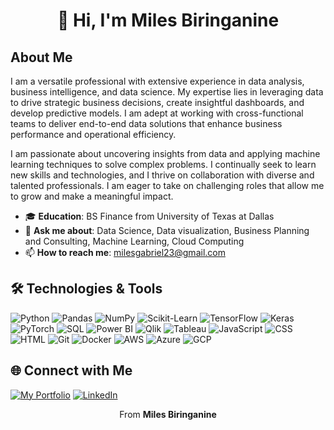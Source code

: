 <h1 align="center">👋 Hi, I'm Miles Biringanine</h1>


## About Me

I am a versatile professional with extensive experience in data analysis, business intelligence, and data science. My expertise lies in leveraging data to drive strategic business decisions, create insightful dashboards, and develop predictive models. I am adept at working with cross-functional teams to deliver end-to-end data solutions that enhance business performance and operational efficiency.

I am passionate about uncovering insights from data and applying machine learning techniques to solve complex problems. I continually seek to learn new skills and technologies, and I thrive on collaboration with diverse and talented professionals. I am eager to take on challenging roles that allow me to grow and make a meaningful impact.


- 🎓 **Education**: BS Finance from University of Texas at Dallas
- 💬 **Ask me about**: Data Science, Data visualization, Business Planning and Consulting, Machine Learning, Cloud Computing
- 📫 **How to reach me**: [milesgabriel23@gmail.com](mailto:milesgabriel23@gmail.com)

## 🛠 Technologies & Tools

![Python](https://img.shields.io/badge/-Python-333333?style=flat&logo=python)
![Pandas](https://img.shields.io/badge/-Pandas-333333?style=flat&logo=pandas)
![NumPy](https://img.shields.io/badge/-NumPy-333333?style=flat&logo=numpy)
![Scikit-Learn](https://img.shields.io/badge/-Scikit--Learn-333333?style=flat&logo=scikit-learn)
![TensorFlow](https://img.shields.io/badge/-TensorFlow-333333?style=flat&logo=tensorflow)
![Keras](https://img.shields.io/badge/-Keras-333333?style=flat&logo=keras)
![PyTorch](https://img.shields.io/badge/-PyTorch-333333?style=flat&logo=pytorch)
![SQL](https://img.shields.io/badge/-SQL-333333?style=flat&logo=postgresql)
![Power BI](https://img.shields.io/badge/-Power%20BI-333333?style=flat&logo=power-bi)
![Qlik](https://img.shields.io/badge/-Qlik-333333?style=flat&logo=qlik)
![Tableau](https://img.shields.io/badge/-Tableau-333333?style=flat&logo=tableau)
![JavaScript](https://img.shields.io/badge/-JavaScript-333333?style=flat&logo=javascript)
![CSS](https://img.shields.io/badge/-CSS-333333?style=flat&logo=css3)
![HTML](https://img.shields.io/badge/-HTML-333333?style=flat&logo=html5)
![Git](https://img.shields.io/badge/-Git-333333?style=flat&logo=git)
![Docker](https://img.shields.io/badge/-Docker-333333?style=flat&logo=docker)
![AWS](https://img.shields.io/badge/-AWS-333333?style=flat&logo=amazon-aws)
![Azure](https://img.shields.io/badge/-Azure-333333?style=flat&logo=microsoft-azure)
![GCP](https://img.shields.io/badge/-GCP-333333?style=flat&logo=google-cloud)
## 🌐 Connect with Me

[![My Portfolio](https://img.shields.io/badge/-My%20Portfolio-333333?style=flat&logo=google-chrome)](your-portfolio-url)
[![LinkedIn](https://img.shields.io/badge/-LinkedIn-333333?style=flat&logo=linkedin)]([your-linkedin-url](https://www.linkedin.com/in/biringa/))

<p align="center">From <strong>Miles Biringanine</strong></p>
